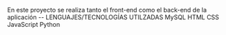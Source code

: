 En este proyecto se realiza tanto el front-end como el back-end de la aplicación 
-- LENGUAJES/TECNOLOGÍAS UTILZADAS
  MySQL
  HTML
  CSS
  JavaScript
  Python
